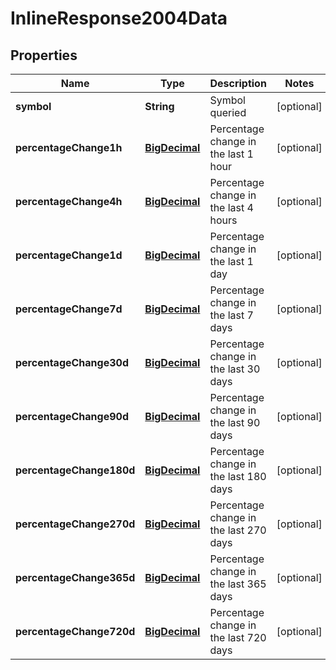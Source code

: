 # InlineResponse2004Data

## Properties
Name | Type | Description | Notes
------------ | ------------- | ------------- | -------------
**symbol** | **String** | Symbol queried |  [optional]
**percentageChange1h** | [**BigDecimal**](BigDecimal.md) | Percentage change in the last 1 hour |  [optional]
**percentageChange4h** | [**BigDecimal**](BigDecimal.md) | Percentage change in the last 4 hours |  [optional]
**percentageChange1d** | [**BigDecimal**](BigDecimal.md) | Percentage change in the last 1 day |  [optional]
**percentageChange7d** | [**BigDecimal**](BigDecimal.md) | Percentage change in the last 7 days |  [optional]
**percentageChange30d** | [**BigDecimal**](BigDecimal.md) | Percentage change in the last 30 days |  [optional]
**percentageChange90d** | [**BigDecimal**](BigDecimal.md) | Percentage change in the last 90 days |  [optional]
**percentageChange180d** | [**BigDecimal**](BigDecimal.md) | Percentage change in the last 180 days |  [optional]
**percentageChange270d** | [**BigDecimal**](BigDecimal.md) | Percentage change in the last 270 days |  [optional]
**percentageChange365d** | [**BigDecimal**](BigDecimal.md) | Percentage change in the last 365 days |  [optional]
**percentageChange720d** | [**BigDecimal**](BigDecimal.md) | Percentage change in the last 720 days |  [optional]
